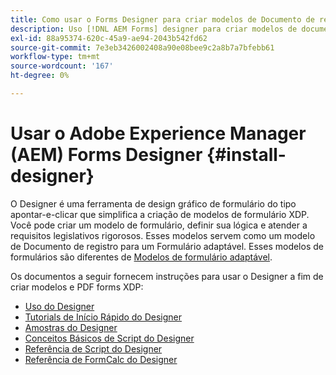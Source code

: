 ```yaml
---
title: Como usar o Forms Designer para criar modelos de Documento de registro (DoR) e fragmentos de formulário?
description: Uso [!DNL AEM Forms] designer para criar modelos de documento de registro e fragmentos de formulário.
exl-id: 88a95374-620c-45a9-ae94-2043b542fd62
source-git-commit: 7e3eb3426002408a90e08bee9c2a8b7a7bfebb61
workflow-type: tm+mt
source-wordcount: '167'
ht-degree: 0%

---
```


# Usar o Adobe Experience Manager (AEM) Forms Designer {#install-designer}

O Designer é uma ferramenta de design gráfico de formulário do tipo apontar-e-clicar que simplifica a criação de modelos de formulário XDP. Você pode criar um modelo de formulário, definir sua lógica e atender a requisitos legislativos rigorosos. Esses modelos servem como um modelo de Documento de registro para um Formulário adaptável. Esses modelos de formulários são diferentes de [Modelos de formulário adaptável](template-editor.md).

Os documentos a seguir fornecem instruções para usar o Designer a fim de criar modelos e PDF forms XDP:

+ [Uso do Designer](assets/using-designer-cs.pdf)
+ [Tutorials de Início Rápido do Designer](https://helpx.adobe.com/content/dam/help/en/experience-manager/6-5/forms/pdf/designer-quickstart.pdf)
+ [Amostras do Designer](https://helpx.adobe.com/content/dam/help/en/experience-manager/6-5/forms/pdf/designer-samples.pdf)
+ [Conceitos Básicos de Script do Designer](https://helpx.adobe.com/content/dam/help/en/experience-manager/6-5/forms/pdf/scripting-basics.pdf)
+ [Referência de Script do Designer](https://helpx.adobe.com/content/dam/help/en/experience-manager/6-5/forms/pdf/scripting-reference.pdf)
+ [Referência de FormCalc do Designer](https://helpx.adobe.com/content/dam/help/en/experience-manager/6-5/forms/pdf/formcalc-reference.pdf)
